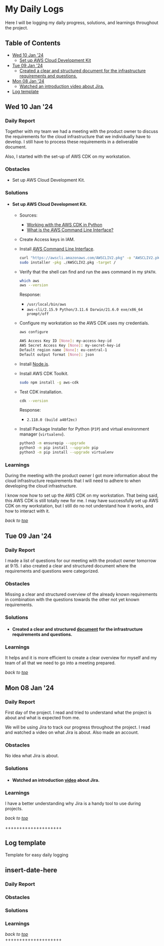 # <a id="top">My Daily Logs</a>
Here I will be logging my daily progress, solutions, and learnings throughout the project.

## Table of Contents
- [Wed 10 Jan '24](#wed-10-jan-24)
    - [Set up AWS Cloud Development Kit](#set-up-aws-cloud-development-kit)
- [Tue 09 Jan '24](#tue-09-jan-24)
    - [Created a clear and structured document for the infrastructure requirements and questions.](#created-a-clear-and-structured-document-for-the-infrastructure-requirements-and-questions)
- [Mon 08 Jan '24](#mon-08-jan-24)
    - [Watched an introduction video about Jira.](#watched-an-introduction-video-about-jira)
- [Log template](#log-template)

 

## Wed 10 Jan '24
### Daily Report
Together with my team we had a meeting with the product owner to discuss the requirements for the cloud infrastructure that we individually have to develop. I still have to process these requirements in a deliverable document.  

Also, I started with the set-up of AWS CDK on my workstation.

### Obstacles
- Set up AWS Cloud Development Kit.

### Solutions
- #### Set up AWS Cloud Development Kit.

    - Sources:
        - [Working with the AWS CDK in Python](https://docs.aws.amazon.com/cdk/v2/guide/work-with-cdk-python.html)
        - [What is the AWS Command Line Interface?](https://docs.aws.amazon.com/cli/latest/userguide/cli-chap-welcome.html)

    - Create Access keys in IAM.
    - Install [AWS Command Line Interface](https://aws.amazon.com/cli/).

        ```bash
        curl "https://awscli.amazonaws.com/AWSCLIV2.pkg" -o "AWSCLIV2.pkg"
        sudo installer -pkg ./AWSCLIV2.pkg -target /
        ```

    - Verify that the shell can find and run the aws command in my `$PATH`.

        ```bash
        which aws
        aws --version
        ```

        Response:  
        - `/usr/local/bin/aws`
        - `aws-cli/2.15.9 Python/3.11.6 Darwin/21.6.0 exe/x86_64 prompt/off`

    - Configure my workstation so the AWS CDK uses my credentials.

        ```bash
        aws configure
        ```

        ```bash
        AWS Access Key ID [None]: my-access-key-id
        AWS Secret Access Key [None]: my-secret-key-id
        Default region name [None]: eu-central-1
        Default output format [None]: json
        ```

    - Install [Node.js](https://nodejs.org/).
    - Install AWS CDK Toolkit.  
    
        ```bash
        sudo npm install -g aws-cdk
        ```
    
    - Test CDK installation. 
    
        ```bash
        cdk --version
        ```
        
        Response: 
        - `2.118.0 (build a40f2ec)`

    - Install Package Installer for Python (`PIP`) and virtual environment manager (`virtualenv`).

        ```bash
        python3 -m ensurepip --upgrade
        python3 -m pip install --upgrade pip
        python3 -m pip install --upgrade virtualenv
        ```

### Learnings
During the meeting with the product owner I got more information about the cloud infrastructure requirements that I will need to adhere to when developing the cloud infrastructure.

I know now how to set up the AWS CDK on my workstation. That being said, this AWS CDK is still totally new for me. I may have successfully set up AWS CDK on my workstation, but I still do no not understand how it works, and how to interact with it.

*back to [top](#top)*  

## Tue 09 Jan '24
### Daily Report
I made a list of questions for our meeting with the product owner tomorrow at 9:15. I also created a clear and structured document where the requirements and questions were categorized.

### Obstacles
Missing a clear and structured overview of the already known requirements in combination with the questions towards the other not yet known requirements. 

### Solutions
- #### Created a clear and structured [document](https://docs.google.com/drawings/d/1Emfy-G-C1uBrazpZSeBZxsg9z3ydj0bhI2TDCuuZbHs/edit?usp=sharing) for the infrastructure requirements and questions.

### Learnings
It helps and it is more efficient to create a clear overview for myself and my team of all that we need to go into a meeting prepared.

*back to [top](#top)* 

## Mon 08 Jan '24
### Daily Report
First day of the project. I read and tried to understand what the project is about and what is expected from me.

We will be using Jira to track our progress throughout the project. I read and watched a video on what Jira is about. Also made an account.

### Obstacles
No idea what Jira is about.

### Solutions
- #### Watched an introduction [video](https://www.youtube.com/watch?v=GWxMTvRGIpc) about Jira.

### Learnings
I have a better understanding why Jira is a handy tool to use during projects.

*back to [top](#top)*  

++++++++++++++++++++
## Log template
Template for easy daily logging
## insert-date-here
### Daily Report
### Obstacles
### Solutions
### Learnings

*back to [top](#top)*  
++++++++++++++++++++
